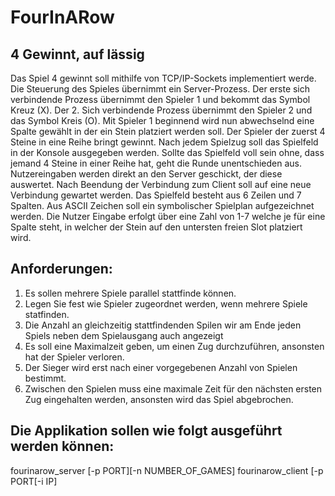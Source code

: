 # FourInARow
## 4 Gewinnt, auf lässig

Das Spiel 4 gewinnt soll mithilfe von TCP/IP-Sockets implementiert werde. Die Steuerung des Spieles übernimmt ein Server-Prozess. Der erste sich verbindende Prozess übernimmt den Spieler 1 und bekommt das Symbol Kreuz (X). Der 2. Sich verbindende Prozess übernimmt den Spieler 2 und das Symbol Kreis (O). Mit Spieler 1 beginnend wird nun abwechselnd eine Spalte gewählt in der ein Stein platziert werden soll. Der Spieler der zuerst 4 Steine in eine Reihe bringt gewinnt. Nach jedem Spielzug soll das Spielfeld in der Konsole ausgegeben werden. Sollte das Spielfeld voll sein ohne, dass jemand 4 Steine in einer Reihe hat, geht die Runde unentschieden aus. Nutzereingaben werden direkt an den Server geschickt, der diese auswertet.
Nach Beendung der Verbindung zum Client soll auf eine neue Verbindung gewartet werden.
Das Spielfeld besteht aus 6 Zeilen und 7 Spalten. Aus ASCII Zeichen soll ein symbolischer Spielplan aufgezeichnet werden. Die Nutzer Eingabe erfolgt über eine Zahl von 1-7 welche je für eine Spalte steht, in welcher der Stein auf den untersten freien Slot platziert wird.

## Anforderungen:

1. Es sollen mehrere Spiele parallel stattfinde können.
2. Legen Sie fest wie Spieler zugeordnet werden, wenn mehrere Spiele statfinden.
3. Die Anzahl an gleichzeitig stattfindenden Spilen wir am Ende jeden Spiels neben dem Spielausgang auch angezeigt
4. Es soll eine Maximalzeit geben, um einen Zug durchzuführen, ansonsten hat der Spieler verloren.
5. Der Sieger wird erst nach einer vorgegebenen Anzahl von Spielen bestimmt.
6. Zwischen den Spielen muss eine maximale Zeit für den nächsten ersten Zug eingehalten werden, ansonsten wird das Spiel abgebrochen.


## Die Applikation sollen wie folgt ausgeführt werden können:
fourinarow_server [-p PORT][-n NUMBER_OF_GAMES]
fourinarow_client [-p PORT[-i IP]

